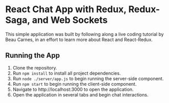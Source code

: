# React Chat App with Redux, Redux-Saga, and Web Sockets

This simple application was built by following along a live coding tutorial by Beau Carnes, in an effort to learn more about React and React-Redux.

## Running the App

1. Clone the repository.
2. Run `npm install` to install all project dependencies.
3. Run `node ./server/app.js` to begin running the server-side component.
4. Run `npm start` to begin running the client-side component.
5. Navigate to http://localhost:3000 to open the application.
6. Open the application in several tabs and begin chat interactions.
